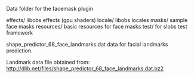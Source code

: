 Data folder for the facemask plugin

effects/	libobs effects (gpu shaders)
locale/		libobs locales
masks/		sample face masks
resources/	basic resources for face masks
test/		for slobs test framework

shape_predictor_68_face_landmarks.dat	data for facial landmarks prediction. 

Landmark data file obtained from:
http://dlib.net/files/shape_predictor_68_face_landmarks.dat.bz2

